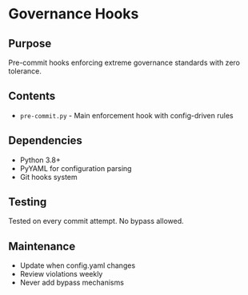 # Governance Hooks

## Purpose
Pre-commit hooks enforcing extreme governance standards with zero tolerance.

## Contents
- `pre-commit.py` - Main enforcement hook with config-driven rules

## Dependencies
- Python 3.8+
- PyYAML for configuration parsing
- Git hooks system

## Testing
Tested on every commit attempt. No bypass allowed.

## Maintenance
- Update when config.yaml changes
- Review violations weekly
- Never add bypass mechanisms